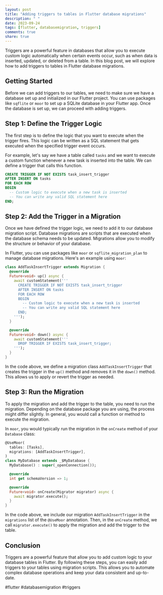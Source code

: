```yaml
---
layout: post
title: "Adding triggers to tables in Flutter database migrations"
description: " "
date: 2023-09-24
tags: [flutter, databasemigration, triggers]
comments: true
share: true
---
```


Triggers are a powerful feature in databases that allow you to execute custom logic automatically when certain events occur, such as when data is inserted, updated, or deleted from a table. In this blog post, we will explore how to add triggers to tables in Flutter database migrations.

## Getting Started

Before we can add triggers to our tables, we need to make sure we have a database set up and initialized in our Flutter project. You can use packages like `sqflite` or `moor` to set up a SQLite database in your Flutter app. Once the database is set up, we can proceed with adding triggers.

## Step 1: Define the Trigger Logic

The first step is to define the logic that you want to execute when the trigger fires. This logic can be written as a SQL statement that gets executed when the specified trigger event occurs. 

For example, let's say we have a table called `tasks` and we want to execute a custom function whenever a new task is inserted into the table. We can define a trigger that calls this function.

```sql
CREATE TRIGGER IF NOT EXISTS task_insert_trigger
AFTER INSERT ON tasks
FOR EACH ROW
BEGIN
  -- Custom logic to execute when a new task is inserted
  -- You can write any valid SQL statement here
END;
```

## Step 2: Add the Trigger in a Migration

Once we have defined the trigger logic, we need to add it to our database migration script. Database migrations are scripts that are executed when the database schema needs to be updated. Migrations allow you to modify the structure or behavior of your database.

In Flutter, you can use packages like `moor` or `sqflite_migration_plan` to manage database migrations. Here's an example using `moor`:

```dart
class AddTaskInsertTrigger extends Migration {
  @override
  Future<void> up() async {
    await customStatement('''
      CREATE TRIGGER IF NOT EXISTS task_insert_trigger
      AFTER INSERT ON tasks
      FOR EACH ROW
      BEGIN
        -- Custom logic to execute when a new task is inserted
        -- You can write any valid SQL statement here
      END;
    ''');
  }

  @override
  Future<void> down() async {
    await customStatement('''
      DROP TRIGGER IF EXISTS task_insert_trigger;
    ''');
  }
}
```

In the code above, we define a migration class `AddTaskInsertTrigger` that creates the trigger in the `up()` method and removes it in the `down()` method. This allows us to apply or revert the trigger as needed.

## Step 3: Run the Migration

To apply the migration and add the trigger to the table, you need to run the migration. Depending on the database package you are using, the process might differ slightly. In general, you would call a function or method to execute the migration.

In `moor`, you would typically run the migration in the `onCreate` method of your `Database` class:

```dart
@UseMoor(
  tables: [Tasks],
  migrations: [AddTaskInsertTrigger],
)
class MyDatabase extends _$MyDatabase {
  MyDatabase() : super(_openConnection());

  @override
  int get schemaVersion => 1;

  @override
  Future<void> onCreate(Migrator migrator) async {
    await migrator.execute();
  }
}
```

In the code above, we include our migration `AddTaskInsertTrigger` in the `migrations` list of the `@UseMoor` annotation. Then, in the `onCreate` method, we call `migrator.execute()` to apply the migration and add the trigger to the table.

## Conclusion

Triggers are a powerful feature that allow you to add custom logic to your database tables in Flutter. By following these steps, you can easily add triggers to your tables using migration scripts. This allows you to automate complex database operations and keep your data consistent and up-to-date.

#flutter #databasemigration #triggers